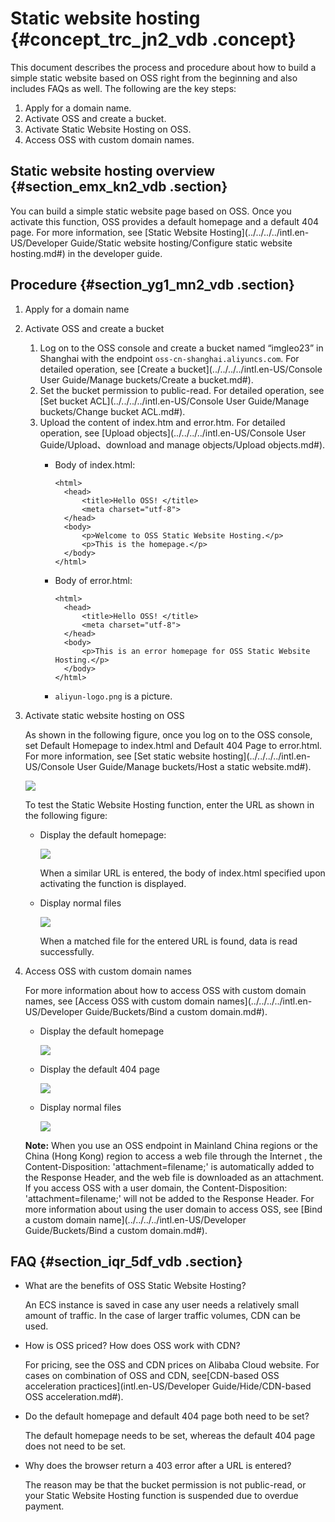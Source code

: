 # Static website hosting {#concept_trc_jn2_vdb .concept}

This document describes the process and procedure about how to build a simple static website based on OSS right from the beginning and also includes FAQs as well. The following are the key steps:

1.  Apply for a domain name.
2.  Activate OSS and create a bucket.
3.  Activate Static Website Hosting on OSS.
4.  Access OSS with custom domain names.

## Static website hosting overview {#section_emx_kn2_vdb .section}

You can build a simple static website page based on OSS. Once you activate this function, OSS provides a default homepage and a default 404 page. For more information, see [Static Website Hosting](../../../../intl.en-US/Developer Guide/Static website hosting/Configure static website hosting.md#) in the developer guide.

## Procedure {#section_yg1_mn2_vdb .section}

1.  Apply for a domain name
2.  Activate OSS and create a bucket
    1.  Log on to the OSS console and create a bucket named “imgleo23” in Shanghai with the endpoint `oss-cn-shanghai.aliyuncs.com`. For detailed operation, see [Create a bucket](../../../../intl.en-US/Console User Guide/Manage buckets/Create a bucket.md#).
    2.  Set the bucket permission to public-read. For detailed operation, see [Set bucket ACL](../../../../intl.en-US/Console User Guide/Manage buckets/Change bucket ACL.md#).
    3.  Upload the content of index.htm and error.htm. For detailed operation, see [Upload objects](../../../../intl.en-US/Console User Guide/Upload、download and manage objects/Upload objects.md#).
        -   Body of index.html:

            ``` {#codeblock_koy_12x_fso}
            <html>
              <head>
                  <title>Hello OSS! </title>
                  <meta charset="utf-8">
              </head>
              <body>
                  <p>Welcome to OSS Static Website Hosting.</p>
                  <p>This is the homepage.</p>
              </body>
            </html>
            ```

        -   Body of error.html:

            ``` {#codeblock_l27_aoa_2fi}
            <html>
              <head>
                  <title>Hello OSS! </title>
                  <meta charset="utf-8">
              </head>
              <body>
                  <p>This is an error homepage for OSS Static Website Hosting.</p>
              </body>
            </html>
            ```

        -   `aliyun-logo.png` is a picture.
3.  Activate static website hosting on OSS

    As shown in the following figure, once you log on to the OSS console, set Default Homepage to index.html and Default 404 Page to error.html. For more information, see [Set static website hosting](../../../../intl.en-US/Console User Guide/Manage buckets/Host a static website.md#).

    ![](http://static-aliyun-doc.oss-cn-hangzhou.aliyuncs.com/assets/img/4412/15658427431739_en-US.png)

    To test the Static Website Hosting function, enter the URL as shown in the following figure:

    -   Display the default homepage:

        ![](http://static-aliyun-doc.oss-cn-hangzhou.aliyuncs.com/assets/img/4412/15658427431742_en-US.png)

        When a similar URL is entered, the body of index.html specified upon activating the function is displayed.

    -   Display normal files

        ![](http://static-aliyun-doc.oss-cn-hangzhou.aliyuncs.com/assets/img/4412/15658427431743_en-US.png)

        When a matched file for the entered URL is found, data is read successfully.

4.  Access OSS with custom domain names

    For more information about how to access OSS with custom domain names, see [Access OSS with custom domain names](../../../../intl.en-US/Developer Guide/Buckets/Bind a custom domain.md#).

    -   Display the default homepage

        ![](http://static-aliyun-doc.oss-cn-hangzhou.aliyuncs.com/assets/img/4412/15658427431746_en-US.png)

    -   Display the default 404 page

        ![](http://static-aliyun-doc.oss-cn-hangzhou.aliyuncs.com/assets/img/4412/15658427431748_en-US.png)

    -   Display normal files

        ![](http://static-aliyun-doc.oss-cn-hangzhou.aliyuncs.com/assets/img/4412/15658427441749_en-US.png)

    **Note:** When you use an OSS endpoint in Mainland China regions or the China \(Hong Kong\) region to access a web file through the Internet , the Content-Disposition: 'attachment=filename;' is automatically added to the Response Header, and the web file is downloaded as an attachment. If you access OSS with a user domain, the Content-Disposition: 'attachment=filename;' will not be added to the Response Header. For more information about using the user domain to access OSS, see [Bind a custom domain name](../../../../intl.en-US/Developer Guide/Buckets/Bind a custom domain.md#).


## FAQ {#section_iqr_5df_vdb .section}

-   What are the benefits of OSS Static Website Hosting?

    An ECS instance is saved in case any user needs a relatively small amount of traffic. In the case of larger traffic volumes, CDN can be used.

-   How is OSS priced? How does OSS work with CDN?

    For pricing, see the OSS and CDN prices on Alibaba Cloud website. For cases on combination of OSS and CDN, see[CDN-based OSS acceleration practices](intl.en-US/Developer Guide/Hide/CDN-based OSS acceleration.md#).

-   Do the default homepage and default 404 page both need to be set?

    The default homepage needs to be set, whereas the default 404 page does not need to be set.

-   Why does the browser return a 403 error after a URL is entered?

    The reason may be that the bucket permission is not public-read, or your Static Website Hosting function is suspended due to overdue payment.


